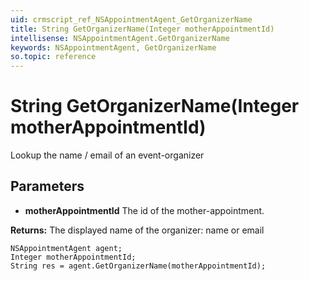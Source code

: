 ```yaml
---
uid: crmscript_ref_NSAppointmentAgent_GetOrganizerName
title: String GetOrganizerName(Integer motherAppointmentId)
intellisense: NSAppointmentAgent.GetOrganizerName
keywords: NSAppointmentAgent, GetOrganizerName
so.topic: reference
---
```


# String GetOrganizerName(Integer motherAppointmentId)

Lookup the name / email of an event-organizer

## Parameters

* **motherAppointmentId** The id of the mother-appointment.

**Returns:** The displayed name of the organizer: name or email

```crmscript
NSAppointmentAgent agent;
Integer motherAppointmentId;
String res = agent.GetOrganizerName(motherAppointmentId);
```

